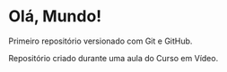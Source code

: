 # Olá, Mundo!
 Primeiro repositório versionado com Git e GitHub.

 Repositório criado durante uma aula do Curso em Vídeo.
